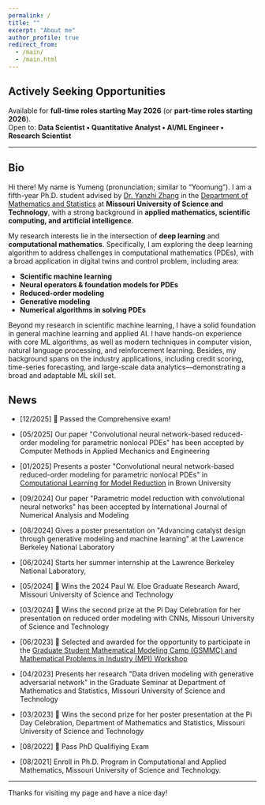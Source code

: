```yaml
---
permalink: /
title: ""
excerpt: "About me"
author_profile: true
redirect_from: 
  - /main/
  - /main.html
---
```


## **Actively Seeking Opportunities**
Available for **full-time roles starting May 2026** (or **part-time roles starting 2026**).  
Open to: **Data Scientist • Quantitative Analyst • AI/ML Engineer • Research Scientist**

---

## **Bio**
Hi there! My name is Yumeng (pronunciation; similar to “Yoomung”). I am a fifth-year Ph.D. student advised by [Dr. Yanzhi Zhang](https://web.mst.edu/~zhangyanz/) in the [Department of Mathematics and Statistics](https://math.mst.edu/) at **Missouri University of Science and Technology**, with a strong background in **applied mathematics, scientific computing, and artificial intelligence**.

My research interests lie in the intersection of **deep learning** and **computational mathematics**.  Specifically, I am exploring the deep learning algorithm to address challenges in computational mathematics (PDEs), with a broad application in digital twins and control problem, including area: 
- **Scientific machine learning** 
- **Neural operators & foundation models for PDEs**
- **Reduced-order modeling**
- **Generative modeling**
- **Numerical algorithms in solving PDEs**

Beyond my research in scientific machine learning, I have a solid foundation in general machine learning and applied AI. I have hands-on experience with core ML algorithms, as well as modern techniques in computer vision, natural language processing, and reinforcement learning. Besides, my background spans on the industry applications, including credit scoring, time-series forecasting, and large-scale data analytics—demonstrating a broad and adaptable ML skill set.

 
## News
- [12/2025] 🎉 Passed the Comprehensive exam!

- [05/2025] Our paper "Convolutional neural network-based reduced-order modeling for
parametric nonlocal PDEs" has been accepted by Computer Methods in Applied Mechanics and Engineering

- [01/2025] Presents a poster "Convolutional neural network-based reduced-order modeling for parametric nonlocal PDEs" in [Computational Learning for Model Reduction](https://icerm.brown.edu/program/topical_workshop/tw-25-clmr) in Brown University

- [09/2024] Our paper "Parametric model reduction with convolutional neural networks" has been accepted by International Journal of Numerical Analysis and Modeling

- [08/2024] Gives a poster presentation on "Advancing catalyst design through generative modeling and machine learning" at the Lawrence Berkeley National Laboratory

- [06/2024] Starts her summer internship at the Lawrence Berkeley National Laboratory, 

- [05/2024] 👏 Wins the 2024 Paul W. Eloe Graduate Research Award, Missouri University of Science and Technology

- [03/2024] 👏 Wins the second prize at the Pi Day Celebration for her presentation on reduced order modeling with CNNs, Missouri University of Science and Technology

- [06/2023] 👏 Selected and awarded for the opportunity to participate in the [Graduate Student Mathematical Modeling Camp (GSMMC) and Mathematical Problems in Industry (MPI) Workshop](https://www.siam.org/programs-initiatives/programs/graduate-student-mathematical-modeling-camp-and-mathematical-problems-in-industry-workshop/)

- [04/2023] Presents her research "Data driven modeling with generative adversarial network" in the Graduate Seminar at Department of Mathematics and Statistics, Missouri University of Science and Technology

- [03/2023] 👏 Wins the second prize for her poster presentation at the Pi Day Celebration, Department of Mathematics and Statistics, Missouri University of Science and Technology

- [08/2022] 🎉 Pass PhD Qualifiying Exam

- [08/2021] Enroll in Ph.D. Program in Computational and Applied Mathematics, Missouri University of Science and Technology.

---

Thanks for visiting my page and have a nice day!

